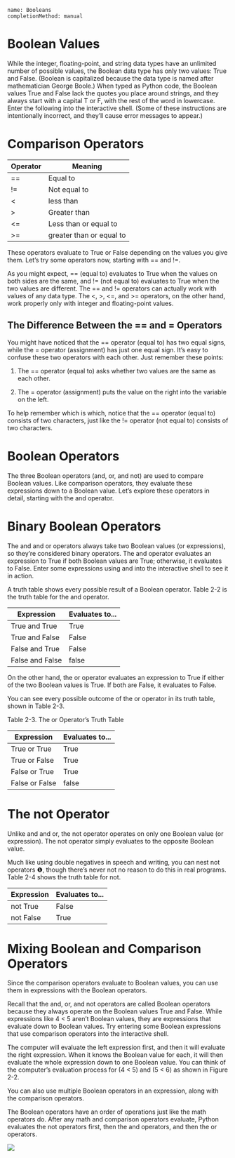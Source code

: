 ```ngMeta
name: Booleans
completionMethod: manual
```
# Boolean Values

While the integer, floating-point, and string data types have an unlimited number of possible values, the Boolean data type has only two values: True and False. (Boolean is capitalized because the data type is named after mathematician George Boole.) When typed as Python code, the Boolean values True and False lack the quotes you place around strings, and they always start with a capital T or F, with the rest of the word in lowercase. Enter the following into the interactive shell. (Some of these instructions are intentionally incorrect, and they’ll cause error messages to appear.)

# Comparison Operators

| Operator  | Meaning    |
|-----------|------------|
| ==        | Equal to   |
| !=        | Not equal to   |
| <        | less than   |
| >        | Greater than   |
| <=        | Less than or equal to   |
| >=        | greater than or equal to   |

These operators evaluate to True or False depending on the values you give them. Let’s try some operators now, starting with == and !=.

As you might expect, == (equal to) evaluates to True when the values on both sides are the same, and != (not equal to) evaluates to True when the two values are different. The == and != operators can actually work with values of any data type.
The <, >, <=, and >= operators, on the other hand, work properly only with integer and floating-point values.

## The Difference Between the == and = Operators

You might have noticed that the == operator (equal to) has two equal signs, while the = operator (assignment) has just one equal sign. It’s easy to confuse these two operators with each other. Just remember these points:

1. The == operator (equal to) asks whether two values are the same as each other.

2. The = operator (assignment) puts the value on the right into the variable on the left.

To help remember which is which, notice that the == operator (equal to) consists of two characters, just like the != operator (not equal to) consists of two characters.

# Boolean Operators

The three Boolean operators (and, or, and not) are used to compare Boolean values. Like comparison operators, they evaluate these expressions down to a Boolean value. Let’s explore these operators in detail, starting with the and operator.

# Binary Boolean Operators

The and and or operators always take two Boolean values (or expressions), so they’re considered binary operators. The and operator evaluates an expression to True if both Boolean values are True; otherwise, it evaluates to False. Enter some expressions using and into the interactive shell to see it in action.

A truth table shows every possible result of a Boolean operator. Table 2-2 is the truth table for the and operator.

| Expression | Evaluates to... |
|------------|-----------------|
|True and True| True           | 
|True and False| False           | 
|False and True| False          | 
|False and False| false           | 

On the other hand, the or operator evaluates an expression to True if either of the two Boolean values is True. If both are False, it evaluates to False.

You can see every possible outcome of the or operator in its truth table, shown in Table 2-3.

Table 2-3. The or Operator’s Truth Table

| Expression | Evaluates to... |
|------------|-----------------|
|True or True| True           | 
|True or False| True           | 
|False or True| True          | 
|False or False| false           | 

# The not Operator

Unlike and and or, the not operator operates on only one Boolean value (or expression). The not operator simply evaluates to the opposite Boolean value.

Much like using double negatives in speech and writing, you can nest not operators ❶, though there’s never not no reason to do this in real programs. Table 2-4 shows the truth table for not.

| Expression | Evaluates to... |
|------------|-----------------|
| not True| False           | 
| not False| True           |

# Mixing Boolean and Comparison Operators

Since the comparison operators evaluate to Boolean values, you can use them in expressions with the Boolean operators.

Recall that the and, or, and not operators are called Boolean operators because they always operate on the Boolean values True and False. While expressions like 4 < 5 aren’t Boolean values, they are expressions that evaluate down to Boolean values. Try entering some Boolean expressions that use comparison operators into the interactive shell.

The computer will evaluate the left expression first, and then it will evaluate the right expression. When it knows the Boolean value for each, it will then evaluate the whole expression down to one Boolean value. You can think of the computer’s evaluation process for (4 < 5) and (5 < 6) as shown in Figure 2-2.

You can also use multiple Boolean operators in an expression, along with the comparison operators.

The Boolean operators have an order of operations just like the math operators do. After any math and comparison operators evaluate, Python evaluates the not operators first, then the and operators, and then the or operators.

![](assets/opra.jpg) 

